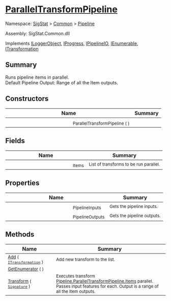 # [ParallelTransformPipeline](./ParallelTransformPipeline.md)

Namespace: [SigStat]() > [Common](./../README.md) > [Pipeline](./README.md)

Assembly: SigStat.Common.dll

Implements [ILoggerObject](./../ILoggerObject.md), [IProgress](./../Helpers/IProgress.md), [IPipelineIO](./IPipelineIO.md), [IEnumerable](https://docs.microsoft.com/en-us/dotnet/api/System.Collections.IEnumerable), [ITransformation](./../ITransformation.md)

## Summary
Runs pipeline items in parallel.  <br>Default Pipeline Output: Range of all the Item outputs.

## Constructors

| Name | Summary | 
| --- | --- | 
| <img width=200/> <sub>ParallelTransformPipeline (  )</sub>| <sub></sub>| <br>


## Fields

| Name | Summary | 
| --- | --- | 
| <img width=200/> <sub>Items</sub>| <sub>List of transforms to be run parallel.</sub>| <br>


## Properties

| Name | Summary | 
| --- | --- | 
| <img width=200/> <sub>PipelineInputs</sub>| <sub>Gets the pipeline inputs.</sub>| <br>
| <img width=200/> <sub>PipelineOutputs</sub>| <sub>Gets the pipeline outputs.</sub>| <br>


## Methods

| Name | Summary | 
| --- | --- | 
| <img width=200/> <sub>[Add](./Methods/ParallelTransformPipeline-100663502.md) ( [`ITransformation`](./../ITransformation.md) )</sub>| <sub>Add new transform to the list.</sub>| <br>
| <img width=200/> <sub>[GetEnumerator](./Methods/ParallelTransformPipeline-100663501.md) (  )</sub>| <sub></sub>| <br>
| <img width=200/> <sub>[Transform](./Methods/ParallelTransformPipeline-100663503.md) ( [`Signature`](./../Signature.md) )</sub>| <sub>Executes transform [Pipeline.ParallelTransformPipeline.Items](https://github.com/hargitomi97/sigstat/blob/master/docs/md/.md) parallel.  Passes input features for each.  Output is a range of all the Item outputs.</sub>| <br>


